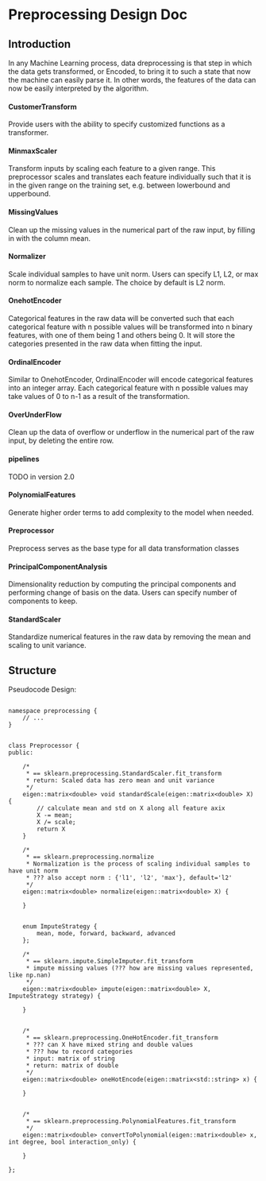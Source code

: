 # Preprocessing Design Doc

## Introduction

In any Machine Learning process, data dreprocessing is that step in which the data gets transformed, or Encoded, to bring it to such a state that now the machine can easily parse it. In other words, the features of the data can now be easily interpreted by the algorithm.

#### CustomerTransform

Provide users with the ability to specify customized functions as a transformer. 

#### MinmaxScaler

Transform inputs by scaling each feature to a given range. This preprocessor scales and translates each feature individually such that it is in the given range on the training set, e.g. between lowerbound and upperbound.

#### MissingValues

Clean up the missing values in the numerical part of the raw input, by filling in with the column mean. 

#### Normalizer

Scale individual samples to have unit norm. Users can specify L1, L2, or max norm to normalize each sample. The choice by default is L2 norm. 

#### OnehotEncoder

Categorical features in the raw data will be converted such that each categorical feature with n possible values will be transformed into n binary features, with one of them being 1 and others being 0. It will store the categories presented in the raw data when fitting the input. 

#### OrdinalEncoder

Similar to OnehotEncoder, OrdinalEncoder will encode categorical features into an integer array. Each categorical feature with n possible values may take values of 0 to n-1 as a result of the transformation. 

#### OverUnderFlow

Clean up the data of overflow or underflow in the numerical part of the raw input, by deleting the entire row.

#### pipelines

TODO in version 2.0

#### PolynomialFeatures

Generate higher order terms to add complexity to the model when needed. 

#### Preprocessor

Preprocess serves as the base type for all data transformation classes

#### PrincipalComponentAnalysis

Dimensionality reduction by computing the principal components and performing change of basis on the data. Users can specify number of components to keep.

#### StandardScaler

Standardize numerical features in the raw data by removing the mean and scaling to unit variance.

## Structure
Pseudocode Design: 

```

namespace preprocessing {
    // ...
}


class Preprocessor {
public:

    /*
     * == sklearn.preprocessing.StandardScaler.fit_transform
     * return: Scaled data has zero mean and unit variance
     */
    eigen::matrix<double> void standardScale(eigen::matrix<double> X) {
        // calculate mean and std on X along all feature axix
        X -= mean;
        X /= scale;
        return X
    }

    /*
     * == sklearn.preprocessing.normalize
     * Normalization is the process of scaling individual samples to have unit norm
     * ??? also accept norm : {'l1', 'l2', 'max'}, default='l2'
     */
    eigen::matrix<double> normalize(eigen::matrix<double> X) {

    }


    enum ImputeStrategy {
        mean, mode, forward, backward, advanced
    };

    /*
     * == sklearn.impute.SimpleImputer.fit_transform
     * impute missing values (??? how are missing values represented, like np.nan)
     */
    eigen::matrix<double> impute(eigen::matrix<double> X, ImputeStrategy strategy) {

    }


    /*
     * == sklearn.preprocessing.OneHotEncoder.fit_transform
     * ??? can X have mixed string and double values
     * ??? how to record categories
     * input: matrix of string
     * return: matrix of double
     */
    eigen::matrix<double> oneHotEncode(eigen::matrix<std::string> x) {

    }


    /*
     * == sklearn.preprocessing.PolynomialFeatures.fit_transform
     */
    eigen::matrix<double> convertToPolynomial(eigen::matrix<double> x, int degree, bool interaction_only) {

    }
    
};

```
